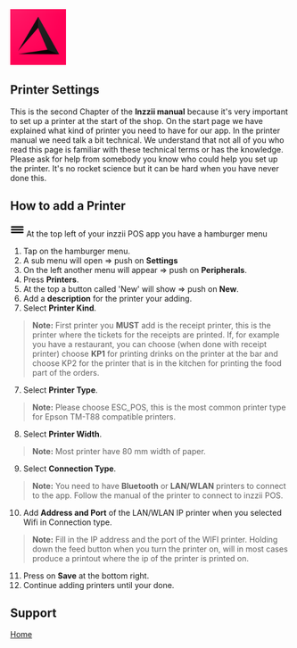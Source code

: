 <img src="../Assets/Pictures/play_store_512.png" alt="inzzii logo" width="100"/>

## Printer Settings
This is the second Chapter of the **Inzzii manual** because it's very important to set up a printer at the start of the shop. On the start page we have explained what kind of printer you need to have for our app.
In the printer manual we need talk a bit technical. We understand that not all of you who read this page is familiar with these technical terms or has the knowledge. Please ask for help from somebody you know who could help you set up the printer. It's no rocket science but it can be hard when you have never done this.

## How to add a Printer

<img src="../Assets/Pictures/Hmenu.png" alt="hamburgermenu" width="25" height="25"/> At the top left of your inzzii POS app you have a hamburger menu 
1. Tap on the hamburger menu.
2. A sub menu will open => push on **Settings**
3. On the left another menu will appear => push on **Peripherals**. 
4. Press **Printers**.
5. At the top a button called 'New' will show => push on **New**.
5. Add a **description** for the printer your adding.
6. Select **Printer Kind**.
> **Note:**  First printer you **MUST** add is the receipt printer, this is the printer where the tickets for the receipts are printed. If, for example you have a restaurant, you can choose (when done with receipt printer) choose **KP1** for printing drinks on the printer at the bar and choose KP2 for the printer that is in the kitchen for printing the food part of the orders.
7. Select **Printer Type**. 
> **Note:**  Please choose ESC_POS, this is the most common printer type for Epson TM-T88 compatible printers.
8. Select **Printer Width**.
> **Note:**  Most printer have 80 mm width of paper.
9. Select **Connection Type**.
> **Note:** You need to have **Bluetooth** or **LAN/WLAN** printers to connect to the app. Follow the manual of the printer to connect to inzzii POS.
10. Add **Address and Port** of the LAN/WLAN IP printer when you selected Wifi in Connection type. 
> **Note:**  Fill in the IP address and the port of the WIFI printer. Holding down the feed button when you turn the printer on, will in most cases produce a printout where the ip of the printer is printed on.
11. Press on **Save** at the bottom right.
12. Continue adding printers until your done. 


## Support
[Home](../index.md)

